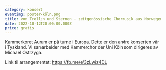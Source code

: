```yaml
---
category: konsert
eventimg: poster-köln.png
title: von Trollen und Sternen - zeitgenössische Chormusik aus Norwegen
date: 2022-10-12T20:00:00.000Z
price: gratis
---
```

Kammerkoret Aurum er på turné i Europa. Dette er den andre konserten vår i Tyskland. Vi samarbeider med Kammerchor der Uni Köln som dirigeres av Michael Ostrzyga.

L﻿ink til arrangementet: https://fb.me/e/3zLwiz4DL

